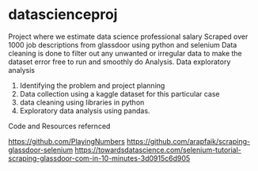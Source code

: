 # datascienceproj
Project where we estimate data science professional salary
Scraped over 1000 job descriptions from glassdoor using python and selenium
Data cleaning is done to filter out any unwanted or irregular data to make the dataset error free to run and smoothly do Analysis.
Data exploratory analysis 
1. Identifying the problem and project planning
2. Data collection using a kaggle dataset for this particular case
3. data cleaning using libraries in python
4. Exploratory data analysis using pandas.





















Code and Resources refernced

 https://github.com/PlayingNumbers
https://github.com/arapfaik/scraping-glassdoor-selenium
https://towardsdatascience.com/selenium-tutorial-scraping-glassdoor-com-in-10-minutes-3d0915c6d905
